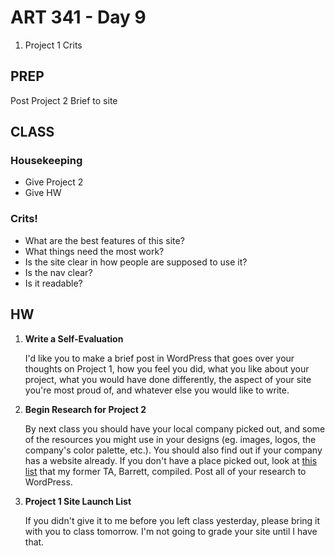 ART 341 - Day 9
=======================

1. Project 1 Crits


PREP
---------------------------------------
Post Project 2 Brief to site


CLASS
---------------------------------------

### Housekeeping
- Give Project 2
- Give HW


### Crits!
- What are the best features of this site?
- What things need the most work?
- Is the site clear in how people are supposed to use it?
- Is the nav clear?
- Is it readable?


HW
---------------------------------------

1. **Write a Self-Evaluation**
	
	I'd like you to make a brief post in WordPress that goes over your thoughts on Project 1, how you feel you did, what you like about your project, what you would have done differently, the aspect of your site you're most proud of, and whatever else you would like to write.

2. **Begin Research for Project 2**
	
	By next class you should have your local company picked out, and some of the resources you might use in your designs (eg. images, logos, the company's color palette, etc.). You should also find out if your company has a website already. If you don't have a place picked out, look at [this list](http://art341s13.wordpress.com/pdx-places/) that my former TA, Barrett, compiled. Post all of your research to WordPress.

3. **Project 1 Site Launch List**
	
	If you didn't give it to me before you left class yesterday, please bring it with you to class tomorrow. I'm not going to grade your site until I have that.
